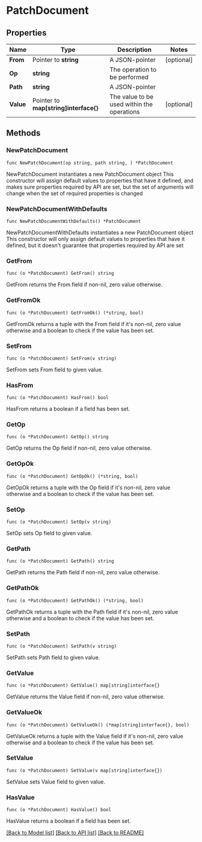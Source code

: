 # PatchDocument

## Properties

| Name      | Type                                  | Description                                | Notes      |
| --------- | ------------------------------------- | ------------------------------------------ | ---------- |
| **From**  | Pointer to **string**                 | A JSON-pointer                             | [optional] |
| **Op**    | **string**                            | The operation to be performed              |
| **Path**  | **string**                            | A JSON-pointer                             |
| **Value** | Pointer to **map[string]interface{}** | The value to be used within the operations | [optional] |

## Methods

### NewPatchDocument

`func NewPatchDocument(op string, path string, ) *PatchDocument`

NewPatchDocument instantiates a new PatchDocument object This constructor will
assign default values to properties that have it defined, and makes sure
properties required by API are set, but the set of arguments will change when
the set of required properties is changed

### NewPatchDocumentWithDefaults

`func NewPatchDocumentWithDefaults() *PatchDocument`

NewPatchDocumentWithDefaults instantiates a new PatchDocument object This
constructor will only assign default values to properties that have it defined,
but it doesn't guarantee that properties required by API are set

### GetFrom

`func (o *PatchDocument) GetFrom() string`

GetFrom returns the From field if non-nil, zero value otherwise.

### GetFromOk

`func (o *PatchDocument) GetFromOk() (*string, bool)`

GetFromOk returns a tuple with the From field if it's non-nil, zero value
otherwise and a boolean to check if the value has been set.

### SetFrom

`func (o *PatchDocument) SetFrom(v string)`

SetFrom sets From field to given value.

### HasFrom

`func (o *PatchDocument) HasFrom() bool`

HasFrom returns a boolean if a field has been set.

### GetOp

`func (o *PatchDocument) GetOp() string`

GetOp returns the Op field if non-nil, zero value otherwise.

### GetOpOk

`func (o *PatchDocument) GetOpOk() (*string, bool)`

GetOpOk returns a tuple with the Op field if it's non-nil, zero value otherwise
and a boolean to check if the value has been set.

### SetOp

`func (o *PatchDocument) SetOp(v string)`

SetOp sets Op field to given value.

### GetPath

`func (o *PatchDocument) GetPath() string`

GetPath returns the Path field if non-nil, zero value otherwise.

### GetPathOk

`func (o *PatchDocument) GetPathOk() (*string, bool)`

GetPathOk returns a tuple with the Path field if it's non-nil, zero value
otherwise and a boolean to check if the value has been set.

### SetPath

`func (o *PatchDocument) SetPath(v string)`

SetPath sets Path field to given value.

### GetValue

`func (o *PatchDocument) GetValue() map[string]interface{}`

GetValue returns the Value field if non-nil, zero value otherwise.

### GetValueOk

`func (o *PatchDocument) GetValueOk() (*map[string]interface{}, bool)`

GetValueOk returns a tuple with the Value field if it's non-nil, zero value
otherwise and a boolean to check if the value has been set.

### SetValue

`func (o *PatchDocument) SetValue(v map[string]interface{})`

SetValue sets Value field to given value.

### HasValue

`func (o *PatchDocument) HasValue() bool`

HasValue returns a boolean if a field has been set.

[[Back to Model list]](../README.md#documentation-for-models)
[[Back to API list]](../README.md#documentation-for-api-endpoints)
[[Back to README]](../README.md)

